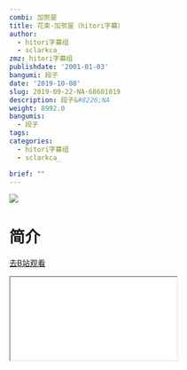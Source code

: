 ```yaml
---
combi: 加贺屋
title: 花束-加贺屋（hitori字幕）
author:
  - hitori字幕组
  - sclarkca_
zmz: hitori字幕组
publishdate: '2001-01-03'
bangumi: 段子
date: '2019-10-08'
slug: 2019-09-22-NA-68601019
description: 段子&#8226;NA
weight: 8992.0
bangumis:
  - 段子
tags:
categories:
  - hitori字幕组
  - sclarkca_

brief: ""
---
```

![](https://raw.githubusercontent.com/tcgriffith/owaraisite/master/static/tmpimg/819a70bb3213915287f9021f66079cb5dfd3c466.jpg.480.jpg)
# 简介  
  

[去B站观看](https://www.bilibili.com/video/av68601019/)
<div class ="resp-container"><iframe class="testiframe" src="//player.bilibili.com/player.html?aid=68601019"", scrolling="no", allowfullscreen="true" > </iframe></div> 
